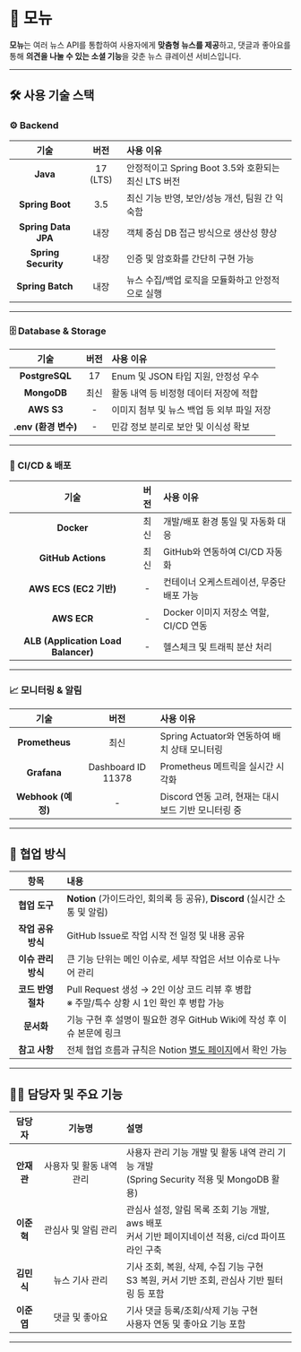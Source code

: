 # 📰 모뉴

**모뉴**는 여러 뉴스 API를 통합하여 사용자에게 **맞춤형 뉴스를 제공**하고, 댓글과 좋아요를 통해 **의견을 나눌 수 있는 소셜 기능**을 갖춘 뉴스 큐레이션 서비스입니다.

---

## 🛠️ 사용 기술 스택

### ⚙️ Backend

| 기술 | 버전 | 사용 이유 |
|:---:|:---:|:---|
| **Java** | 17 (LTS) | 안정적이고 Spring Boot 3.5와 호환되는 최신 LTS 버전 |
| **Spring Boot** | 3.5 | 최신 기능 반영, 보안/성능 개선, 팀원 간 익숙함 |
| **Spring Data JPA** | 내장 | 객체 중심 DB 접근 방식으로 생산성 향상 |
| **Spring Security** | 내장 | 인증 및 암호화를 간단히 구현 가능 |
| **Spring Batch** | 내장 | 뉴스 수집/백업 로직을 모듈화하고 안정적으로 실행 |

---

### 🗄️ Database & Storage

| 기술 | 버전 | 사용 이유 |
|:---:|:---:|:---|
| **PostgreSQL** | 17 | Enum 및 JSON 타입 지원, 안정성 우수 |
| **MongoDB** | 최신 | 활동 내역 등 비정형 데이터 저장에 적합 |
| **AWS S3** | - | 이미지 첨부 및 뉴스 백업 등 외부 파일 저장 |
| **.env (환경 변수)** | - | 민감 정보 분리로 보안 및 이식성 확보 |

---

### 🚀 CI/CD & 배포

| 기술 | 버전 | 사용 이유 |
|:---:|:---:|:---|
| **Docker** | 최신 | 개발/배포 환경 통일 및 자동화 대응 |
| **GitHub Actions** | 최신 | GitHub와 연동하여 CI/CD 자동화 |
| **AWS ECS (EC2 기반)** | - | 컨테이너 오케스트레이션, 무중단 배포 가능 |
| **AWS ECR** | - | Docker 이미지 저장소 역할, CI/CD 연동 |
| **ALB (Application Load Balancer)** | - | 헬스체크 및 트래픽 분산 처리 |

---

### 📈 모니터링 & 알림

| 기술 | 버전 | 사용 이유 |
|:---:|:---:|:---|
| **Prometheus** | 최신 | Spring Actuator와 연동하여 배치 상태 모니터링 |
| **Grafana** | Dashboard ID 11378 | Prometheus 메트릭을 실시간 시각화 |
| **Webhook (예정)** | - | Discord 연동 고려, 현재는 대시보드 기반 모니터링 중 |

---

## 🤝 협업 방식

| 항목 | 내용 |
|:---:|:---|
| **협업 도구** | **Notion** (가이드라인, 회의록 등 공유), **Discord** (실시간 소통 및 알림) |
| **작업 공유 방식** | GitHub Issue로 작업 시작 전 일정 및 내용 공유 |
| **이슈 관리 방식** | 큰 기능 단위는 메인 이슈로, 세부 작업은 서브 이슈로 나누어 관리 |
| **코드 반영 절차** | Pull Request 생성 → 2인 이상 코드 리뷰 후 병합<br>※ 주말/특수 상황 시 1인 확인 후 병합 가능 |
| **문서화** | 기능 구현 후 설명이 필요한 경우 GitHub Wiki에 작성 후 이슈 본문에 링크 |
| **참고 사항** | 전체 협업 흐름과 규칙은 Notion [별도 페이지](https://www.notion.so/201a1f92255a808a8f3bd33de312c52f?pvs=21)에서 확인 가능 |

---

## 👨‍💻 담당자 및 주요 기능

| 담당자 | 기능명 | 설명 |
|:---:|:---:|:---|
| **안재관** | 사용자 및 활동 내역 관리 | 사용자 관리 기능 개발 및 활동 내역 관리 기능 개발<br>(Spring Security 적용 및 MongoDB 활용) |
| **이준혁** | 관심사 및 알림 관리 | 관심사 설정, 알림 목록 조회 기능 개발, aws 배포<br>커서 기반 페이지네이션 적용, ci/cd 파이프라인 구축|
| **김민식** | 뉴스 기사 관리 | 기사 조회, 복원, 삭제, 수집 기능 구현<br>S3 복원, 커서 기반 조회, 관심사 기반 필터링 등 포함 |
| **이준엽** | 댓글 및 좋아요 | 기사 댓글 등록/조회/삭제 기능 구현<br>사용자 연동 및 좋아요 기능 포함 |

---

